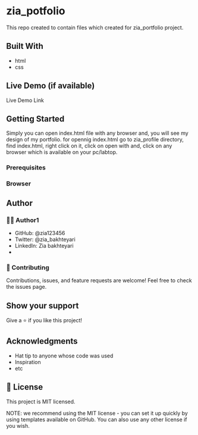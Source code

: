 # zia_potfolio
This repo created to contain files which created for zia_portfolio project.
## Built With
- html
- css
## Live Demo (if available)
Live Demo Link
## Getting Started
Simply you can open index.html file with any browser and, you will see my design of my portfolio.
for opennig index.html go to zia_profile directory, find index.html, right click on it, click on open with and, click on any browser which is available on your pc/labtop. 
### Prerequisites
### Browser
## Author
### 🧑🏻 Author1
- GitHub: @zia123456
- Twitter: @zia_bakhteyari
- LinkedIn: Zia bakhteyari
- 
### 🤝 Contributing
Contributions, issues, and feature requests are welcome!
Feel free to check the issues page.
## Show your support
Give a ⭐️ if you like this project!

## Acknowledgments
- Hat tip to anyone whose code was used
- Inspiration
- etc
## 📝 License

This project is MIT licensed.

NOTE: we recommend using the MIT license - you can set it up quickly by using templates available on GitHub. You can also use any other license if you wish.

